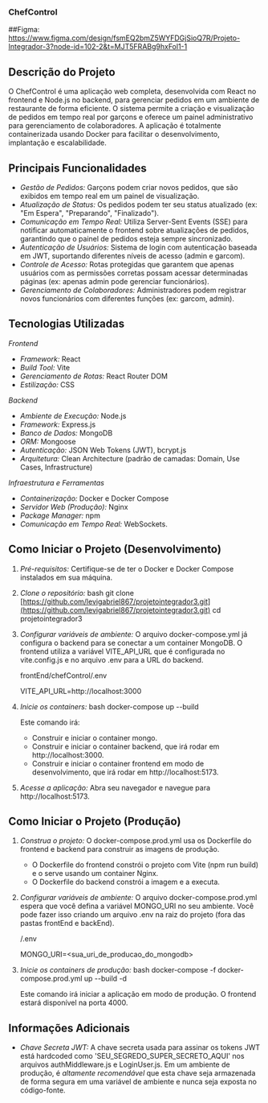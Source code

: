 ### ChefControl
##Figma: https://www.figma.com/design/fsmEQ2bmZ5WYFDGjSioQ7R/Projeto-Integrador-3?node-id=102-2&t=MJT5FRABg9hxFol1-1
## Descrição do Projeto

O ChefControl é uma aplicação web completa, desenvolvida com React no frontend e Node.js no backend, para gerenciar pedidos em um ambiente de restaurante de forma eficiente. O sistema permite a criação e visualização de pedidos em tempo real por garçons e oferece um painel administrativo para gerenciamento de colaboradores. A aplicação é totalmente containerizada usando Docker para facilitar o desenvolvimento, implantação e escalabilidade.

## Principais Funcionalidades

* *Gestão de Pedidos:* Garçons podem criar novos pedidos, que são exibidos em tempo real em um painel de visualização.
* *Atualização de Status:* Os pedidos podem ter seu status atualizado (ex: "Em Espera", "Preparando", "Finalizado").
* *Comunicação em Tempo Real:* Utiliza Server-Sent Events (SSE) para notificar automaticamente o frontend sobre atualizações de pedidos, garantindo que o painel de pedidos esteja sempre sincronizado.
* *Autenticação de Usuários:* Sistema de login com autenticação baseada em JWT, suportando diferentes níveis de acesso (admin e garcom).
* *Controle de Acesso:* Rotas protegidas que garantem que apenas usuários com as permissões corretas possam acessar determinadas páginas (ex: apenas admin pode gerenciar funcionários).
* *Gerenciamento de Colaboradores:* Administradores podem registrar novos funcionários com diferentes funções (ex: garcom, admin).

## Tecnologias Utilizadas

*Frontend*
* *Framework:* React
* *Build Tool:* Vite
* *Gerenciamento de Rotas:* React Router DOM
* *Estilização:* CSS

*Backend*
* *Ambiente de Execução:* Node.js
* *Framework:* Express.js
* *Banco de Dados:* MongoDB
* *ORM:* Mongoose
* *Autenticação:* JSON Web Tokens (JWT), bcrypt.js
* *Arquitetura:* Clean Architecture (padrão de camadas: Domain, Use Cases, Infrastructure)

*Infraestrutura e Ferramentas*
* *Containerização:* Docker e Docker Compose
* *Servidor Web (Produção):* Nginx
* *Package Manager:* npm
* *Comunicação em Tempo Real:* WebSockets.

## Como Iniciar o Projeto (Desenvolvimento)

1.  *Pré-requisitos:* Certifique-se de ter o Docker e Docker Compose instalados em sua máquina.

2.  *Clone o repositório:*
    bash
    git clone [https://github.com/levigabriel867/projetointegrador3.git](https://github.com/levigabriel867/projetointegrador3.git)
    cd projetointegrador3
    

3.  *Configurar variáveis de ambiente:*
    O arquivo docker-compose.yml já configura o backend para se conectar a um container MongoDB. O frontend utiliza a variável VITE_API_URL que é configurada no vite.config.js e no arquivo .env para a URL do backend.
    
    frontEnd/chefControl/.env
    
    VITE_API_URL=http://localhost:3000
    

4.  *Inicie os containers:*
    bash
    docker-compose up --build
    
    Este comando irá:
    * Construir e iniciar o container mongo.
    * Construir e iniciar o container backend, que irá rodar em http://localhost:3000.
    * Construir e iniciar o container frontend em modo de desenvolvimento, que irá rodar em http://localhost:5173.

5.  *Acesse a aplicação:*
    Abra seu navegador e navegue para http://localhost:5173.

## Como Iniciar o Projeto (Produção)

1.  *Construa o projeto:*
    O docker-compose.prod.yml usa os Dockerfile do frontend e backend para construir as imagens de produção.
    * O Dockerfile do frontend constrói o projeto com Vite (npm run build) e o serve usando um container Nginx.
    * O Dockerfile do backend constrói a imagem e a executa.

2.  *Configurar variáveis de ambiente:*
    O arquivo docker-compose.prod.yml espera que você defina a variável MONGO_URI no seu ambiente. Você pode fazer isso criando um arquivo .env na raiz do projeto (fora das pastas frontEnd e backEnd).
    
    /.env
    
    MONGO_URI=<sua_uri_de_producao_do_mongodb>
    

3.  *Inicie os containers de produção:*
    bash
    docker-compose -f docker-compose.prod.yml up --build -d
    
    Este comando irá iniciar a aplicação em modo de produção. O frontend estará disponível na porta 4000.

## Informações Adicionais

* *Chave Secreta JWT:* A chave secreta usada para assinar os tokens JWT está hardcoded como 'SEU_SEGREDO_SUPER_SECRETO_AQUI' nos arquivos authMiddleware.js e LoginUser.js. Em um ambiente de produção, é *altamente recomendável* que esta chave seja armazenada de forma segura em uma variável de ambiente e nunca seja exposta no código-fonte.

